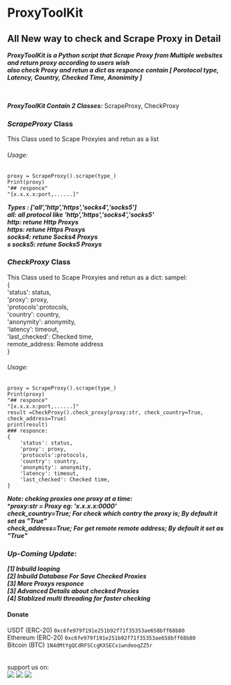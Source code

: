 # ProxyToolKit
## All New way to check and Scrape Proxy in Detail

***ProxyToolKit is a Python script that Scrape Proxy from Multiple websites and return proxy according to users wish<br>
also check Proxy and retun a dict as responce contain [ Porotocol type, Latency, Country, Checked Time, Anonimity ]<br>***
<br>
<br>

***ProxyToolKit Contain 2 Classes:*** ScrapeProxy, CheckProxy<br>
### ***ScrapeProxy*** Class
This Class used to Scape Proxyies and retun as a list
###### Usage:
```
proxy = ScrapeProxy().scrape(type_)
Print(proxy)
"## responce"
"[x.x.x.x:port,......]"

```
***Types : ['all','http','https','socks4','socks5']<br>
all: all protocol like 'http','https','socks4','socks5'<br>
http: retune Http Proxys<br>
https: retune Https Proxys<br>
socks4: retune Socks4 Proxys<br>s
socks5: retune Socks5 Proxys<br>***

### ***CheckProxy*** Class
This Class used to Scape Proxyies and retun as a dict:
sampel: <br>
{<br>
    'status': status,<br>
    'proxy': proxy,<br>
    'protocols':protocols,<br>
    'country': country,<br>
    'anonymity': anonymity,<br>
    'latency': timeout,<br>
    'last_checked': Checked time,<br>
    remote_address: Remote address<br>
}<br>
###### Usage:
```
proxy = ScrapeProxy().scrape(type_)
Print(proxy)
"## responce"
"[x.x.x.x:port,......]"
result =CheckProxy().check_proxy(proxy:str, check_country=True, check_address=True)
print(result)
### responce:
{
    'status': status,
    'proxy': proxy,
    'protocols':protocols,
    'country': country,
    'anonymity': anonymity,
    'latency': timeout,
    'last_checked': Checked time,
}
```
***Note: cheking proxies one proxy at a time:***<br>
****proxy:str = Proxy eg: 'x.x.x.x:0000' <br>
check_country=True; For check which contry the proxy is; By default it set as "True"<br> 
check_address=True; For get remote remote address; By default it set as "True"<br>***



### ***Up-Coming Update***:
***[1] Inbuild looping<br>[2] Inbuild Database For Save Checked Proxies<br>[3] More Proxys responce<br>[3] Advanced Details about checked Proxies<br>[4] Stablized multi threading for faster checking*** 


#### Donate
USDT (ERC-20)
```0xc6fe979f191e251b92f71f35353ae658bff68b80```<br>
Ethereum (ERC-20)
```0xc6fe979f191e251b92f71f35353ae658bff68b80```<br>
Bitcoin (BTC)
```1N4dMtYgQCdRFSCcgKXSECxiwndeoqZZ5r```<br>
<br>
<br>
support us on:<br>
<a href="https://t.me/https://t.me/CodingWithDevil_yt"><img src="https://img.shields.io/badge/telegram-D14836?color=2CA5E0&style=for-the-badge&logo=telegram&logoColor=white"></a>
<a href="https://www.instagram.com/mr_torque_411_/"><img src="https://img.shields.io/badge/instagram-%23E4405F.svg?&style=for-the-badge&logo=instagram&logoColor=white"></a>
<a href="https://www.youtube.com/c/codingwithdevil"><img src="https://img.shields.io/youtube/channel/subscribers/UCnKlznTEohj_PCw9cuxy8Zg?style=social"></a>